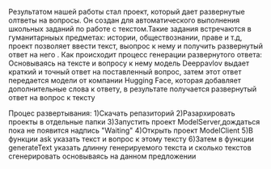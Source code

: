 Результатом нашей работы стал проект, который дает развернутые олтветы на вопросы.
Он создан для автоматического выполнения школьных заданий по работе с текстом.Такие задания встречаются в гуманитарныых предметах: истории, обществознании, праве и т.д, проект позволяет ввести текст, выопрос к нему и получить развернутый ответ на него .
Как происходит процесс генерации развернутого ответа:
Основываясь на тексте и вопросу к нему модель Deeppavlov выдает краткий и точный ответ на поставленный вопрос, затем этот ответ передается модели от компании Hugging Face, которая добавляет дополнительные слова к ответу, в результате получается развернутый ответ на вопрос к тексту 

Процес развертывания:
1)Скачать репазиторий
2)Разархировать проекты в отдельные папки
3)Запустить проект ModelServer,дождаться пока не появится надпись "Waiting"
4)Открыть проект ModelClient
5)В функции ask указать текст и вопрос к этому тексту
6)Затем в функции generateText указать длинну генерируемого текста и сколько текстов сгенерировать основываясь на данном предложении 
